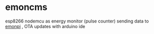 # emoncms

esp8266 nodemcu as energy monitor (pulse counter) sending data to <a href="https://github.com/openenergymonitor/emonpi">emonpi</a> , OTA updates with arduino ide
